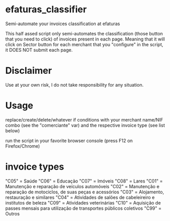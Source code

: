 # efaturas_classifier
Semi-automate your invoices classification at efaturas

This half assed script only semi-automates the classification (those button that you need to click) of invoices present in each page.
Meaning that it will click on Sector button for each merchant that you "configure" in the script, it DOES NOT submit each page.

# Disclaimer
Use at your own risk, I do not take responsibility for any situation.

# Usage
replace/create/delete/whatever if conditions with your merchant name/NIF combo (see the "comerciante" var) and the respective invoice type (see list below)

run the script in your favorite browser console (press F12 on Firefox/Chrome)

# invoice types
"C05" = Saúde
"C06" = Educação
"C07" = Imóveis
"C08" = Lares
"C01" = Manutenção e reparação de veículos automóveis
"C02" = Manutenção e reparação de motociclos, de suas peças e acessórios
"C03" = Alojamento, restauração e similares
"C04" = Atividades de salões de cabeleireiro e institutos de beleza
"C09" = Atividades veterinárias
"C10" = Aquisição de passes mensais para utilização de transportes públicos coletivos
"C99" = Outros